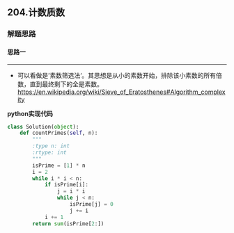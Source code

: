 ## 204.计数质数
### 解题思路
#### 思路一
****
- 可以看做是’素数筛选法‘。其思想是从小的素数开始，排除该小素数的所有倍数，直到最终剩下的全是素数。  
https://en.wikipedia.org/wiki/Sieve_of_Eratosthenes#Algorithm_complexity

**python实现代码**
```python
class Solution(object):
    def countPrimes(self, n):
        """
        :type n: int
        :rtype: int
        """
        isPrime = [1] * n
        i = 2
        while i * i < n:
            if isPrime[i]:
                j = i * i
                while j < n:
                    isPrime[j] = 0
                    j += i
            i += 1
        return sum(isPrime[2:])
```

